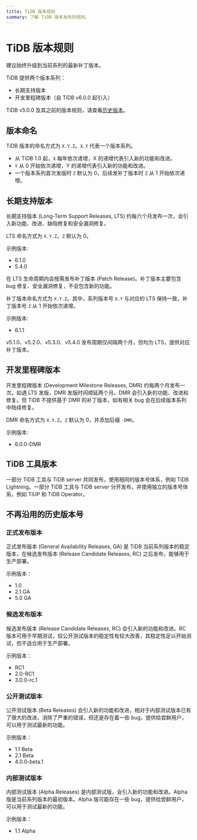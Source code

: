 ```yaml
---
title: TiDB 版本规则
summary: 了解 TiDB 版本发布的规则。
---
```


# TiDB 版本规则

<Important>
建议始终升级到当前系列的最新补丁版本。
</Important>

TiDB 提供两个版本系列：

- 长期支持版本
- 开发里程碑版本（自 TiDB v6.0.0 起引入）

TiDB v5.0.0 及其之前的版本规则，请查看[历史版本](#不再沿用的历史版本号)。

## 版本命名

TiDB 版本的命名方式为 `X.Y.Z`。`X.Y` 代表一个版本系列。

- 从 TiDB 1.0 起，`X` 每年依次递增，X 的递增代表引入新的功能和改进。
- `Y` 从 0 开始依次递增，Y 的递增代表引入新的功能和改进。
- 一个版本系列首次发版时 `Z` 默认为 0，后续发补丁版本时 `Z` 从 1 开始依次递增。

## 长期支持版本

长期支持版本 (Long-Term Support Releases, LTS) 约每六个月发布一次，会引入新功能、改进、缺陷修复和安全漏洞修复。

LTS 命名方式为 `X.Y.Z`，`Z` 默认为 0。

示例版本:

- 6.1.0
- 5.4.0

在 LTS 生命周期内会按需发布补丁版本 (Patch Release)。补丁版本主要包含 bug 修复、安全漏洞修复，不会包含新的功能。

补丁版本命名方式为 `X.Y.Z`。其中，系列版本号 `X.Y` 与对应的 LTS 保持一致，补丁版本号 `Z` 从 1 开始依次递增。

示例版本:

- 6.1.1

<Note>
v5.1.0、v5.2.0、v5.3.0、v5.4.0 发布周期仅间隔两个月，但均为 LTS，提供对应补丁版本。
</Note>

## 开发里程碑版本

开发里程碑版本 (Development Milestone Releases, DMR) 约每两个月发布一次。如遇 LTS 发版，DMR 发版时间顺延两个月。DMR 会引入新的功能、改进和修复。但 TiDB 不提供基于 DMR 的补丁版本，如有相关 bug 会在后续版本系列中陆续修复。

DMR 命名方式为 `X.Y.Z`，`Z` 默认为 0，并添加后缀 `-DMR`。

示例版本:

- 6.0.0-DMR

## TiDB 工具版本

一部分 TiDB 工具与 TiDB server 共同发布，使用相同的版本号体系，例如 TiDB Lightning。一部分 TiDB 工具与 TiDB server 分开发布，并使用独立的版本号体系，例如 TiUP 和 TiDB Operator。

## 不再沿用的历史版本号

### 正式发布版本

正式发布版本 (General Availability Releases, GA) 是 TiDB 当前系列版本的稳定版本，在候选发布版本 (Release Candidate Releases, RC) 之后发布，能够用于生产部署。

示例版本：

- 1.0
- 2.1 GA
- 5.0 GA

### 候选发布版本

候选发布版本 (Release Candidate Releases, RC) 会引入新的功能和改进。RC 版本可用于早期测试，较公开测试版本的稳定性有较大改善，其稳定性足以开始测试，但不适合用于生产部署。

示例版本：

- RC1
- 2.0-RC1
- 3.0.0-rc.1

### 公开测试版本

公开测试版本 (Beta Releases) 会引入新的功能和改进，相对于内部测试版本已有了很大的改进，消除了严重的错误，但还是存在着一些 bug，提供给尝鲜用户，可以用于测试最新的功能。

示例版本：

- 1.1 Beta
- 2.1 Beta
- 4.0.0-beta.1

### 内部测试版本

内部测试版本 (Alpha Releases) 是内部测试版，会引入新的功能和改进。Alpha 版是当前系列版本的最初版本。Alpha 版可能存在一些 bug，提供给尝鲜用户，可以用于测试最新的功能。

示例版本：

- 1.1 Alpha
